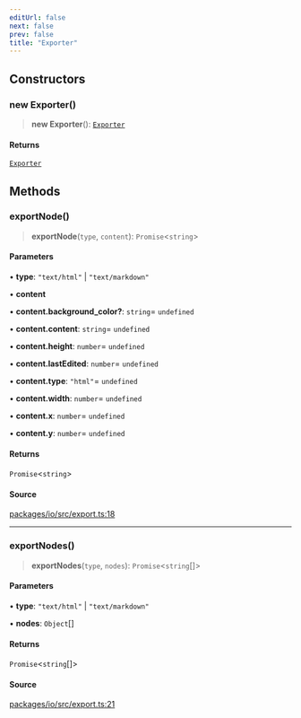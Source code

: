 ```yaml
---
editUrl: false
next: false
prev: false
title: "Exporter"
---
```


## Constructors

### new Exporter()

> **new Exporter**(): [`Exporter`](Exporter.md)

#### Returns

[`Exporter`](Exporter.md)

## Methods

### exportNode()

> **exportNode**(`type`, `content`): `Promise`\<`string`\>

#### Parameters

• **type**: `"text/html"` \| `"text/markdown"`

• **content**

• **content\.background\_color?**: `string`= `undefined`

• **content\.content**: `string`= `undefined`

• **content\.height**: `number`= `undefined`

• **content\.lastEdited**: `number`= `undefined`

• **content\.type**: `"html"`= `undefined`

• **content\.width**: `number`= `undefined`

• **content\.x**: `number`= `undefined`

• **content\.y**: `number`= `undefined`

#### Returns

`Promise`\<`string`\>

#### Source

[packages/io/src/export.ts:18](https://github.com/nodenogg-in/alpha-p2p/blob/537491b7f422df1359d1cfda9feedcc4a36a0605/packages/io/src/export.ts#L18)

***

### exportNodes()

> **exportNodes**(`type`, `nodes`): `Promise`\<`string`[]\>

#### Parameters

• **type**: `"text/html"` \| `"text/markdown"`

• **nodes**: `Object`[]

#### Returns

`Promise`\<`string`[]\>

#### Source

[packages/io/src/export.ts:21](https://github.com/nodenogg-in/alpha-p2p/blob/537491b7f422df1359d1cfda9feedcc4a36a0605/packages/io/src/export.ts#L21)
